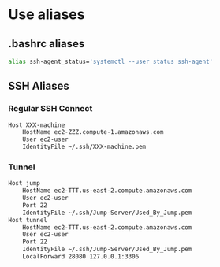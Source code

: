 # Use aliases

## .bashrc aliases

```bash
alias ssh-agent_status='systemctl --user status ssh-agent'
```

## SSH Aliases

### Regular SSH Connect

```bash
Host XXX-machine 
    HostName ec2-ZZZ.compute-1.amazonaws.com
    User ec2-user
    IdentityFile ~/.ssh/XXX-machine.pem
```

### Tunnel

```bash
Host jump
    HostName ec2-TTT.us-east-2.compute.amazonaws.com
    User ec2-user
    Port 22
    IdentityFile ~/.ssh/Jump-Server/Used_By_Jump.pem
Host tunnel
    HostName ec2-TTT.us-east-2.compute.amazonaws.com
    User ec2-user
    Port 22
    IdentityFile ~/.ssh/Jump-Server/Used_By_Jump.pem
    LocalForward 28080 127.0.0.1:3306
```
